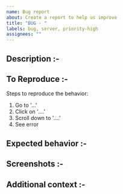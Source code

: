 ```yaml
---
name: Bug report
about: Create a report to help us improve
title: "BUG - "
labels: bug, server, priority-high
assignees: ""
---
```


<!--- Describe the bug --->

## Description :-

## To Reproduce :-

Steps to reproduce the behavior:

1. Go to '...'
2. Click on '....'
3. Scroll down to '....'
4. See error

## Expected behavior :-

## Screenshots :-

## Additional context :-
